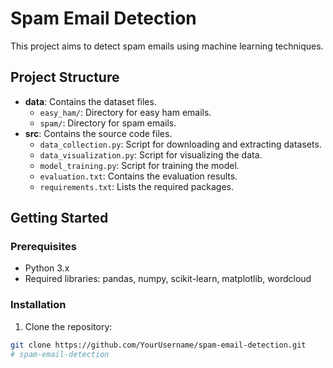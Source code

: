# Spam Email Detection

This project aims to detect spam emails using machine learning techniques.

## Project Structure

- **data**: Contains the dataset files.
  - `easy_ham/`: Directory for easy ham emails.
  - `spam/`: Directory for spam emails.
- **src**: Contains the source code files.
  - `data_collection.py`: Script for downloading and extracting datasets.
  - `data_visualization.py`: Script for visualizing the data.
  - `model_training.py`: Script for training the model.
  - `evaluation.txt`: Contains the evaluation results.
  - `requirements.txt`: Lists the required packages.

## Getting Started

### Prerequisites

- Python 3.x
- Required libraries: pandas, numpy, scikit-learn, matplotlib, wordcloud

### Installation

1. Clone the repository:

```bash
git clone https://github.com/YourUsername/spam-email-detection.git
# spam-email-detection